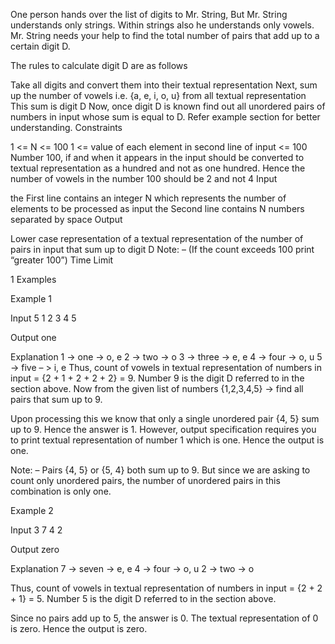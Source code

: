 One person hands over the list of digits to Mr. String, But Mr. String understands only strings. Within strings also he understands only vowels. Mr. String needs your help to find the total number of pairs that add up to a certain digit D.

The rules to calculate digit D are as follows

Take all digits and convert them into their textual representation
Next, sum up the number of vowels i.e. {a, e, i, o, u} from all textual representation
This sum is digit D
Now, once digit D is known find out all unordered pairs of numbers in input whose sum is equal to D. Refer example section for better understanding.
Constraints

1 <= N <= 100
1 <= value of each element in second line of input <= 100
Number 100, if and when it appears in the input should be converted to textual representation as a hundred and not as one hundred. Hence the number of vowels in the number 100 should be 2 and not 4
Input

the First line contains an integer N which represents the number of elements to be processed as input
the Second line contains N numbers separated by space
Output

Lower case representation of a textual representation of the number of pairs in input that sum up to digit D
Note: – (If the count exceeds 100 print “greater 100”)
Time Limit

1
Examples

Example 1

Input
5
1 2 3 4 5

Output
one

Explanation
1 -> one -> o, e
2 -> two -> o
3 -> three -> e, e
4 -> four -> o, u
5 -> five – > i, e
Thus, count of vowels in textual representation of numbers in input = {2 + 1 + 2 + 2 + 2} = 9. Number 9 is the digit D referred to in the section above.
Now from the given list of numbers {1,2,3,4,5} -> find all pairs that sum up to 9.

Upon processing this we know that only a single unordered pair {4, 5} sum up to 9. Hence the answer is 1. However, output specification requires you to print textual representation of number 1 which is one. Hence the output is one.

Note: – Pairs {4, 5} or {5, 4} both sum up to 9. But since we are asking to count only unordered pairs, the number of unordered pairs in this combination is only one.

Example 2

Input
3
7 4 2

Output
zero

Explanation
7 -> seven -> e, e
4 -> four -> o, u
2 -> two -> o

Thus, count of vowels in textual representation of numbers in input = {2 + 2 + 1} = 5. Number 5 is the digit D referred to in the section above.

Since no pairs add up to 5, the answer is 0. The textual representation of 0 is zero. Hence the output is zero.